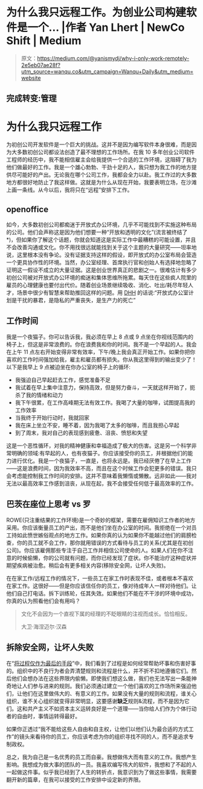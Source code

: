 # 为什么我只远程工作。为创业公司构建软件是一个… |作者 Yan Lhert | NewCo Shift | Medium

> 原文：<https://medium.com/@yanismydj/why-i-only-work-remotely-2e5eb07ae28f?utm_source=wanqu.co&utm_campaign=Wanqu+Daily&utm_medium=website>

## 完成转变:管理

# 为什么我只远程工作



为初创公司开发软件是一个巨大的挑战。这并不是因为编写软件本身很难，而是因为大多数初创公司都设法创造了最不理想的工作场所。在我 10 多年创业公司软件工程师的经历中，我不能相信雇主会给我提供一个合适的工作环境，这阻碍了我为他们做最好的工作。我是一个雄心勃勃、干劲十足的人，我只想为我工作的地方提供尽可能好的产出。无论我在哪个公司工作，我都会全力以赴。我工作过的大多数地方都很好地防止了我这样做。这就是为什么从现在开始，我要表明立场，在沙滩上画一条线。从今以后，我将只在“远程”安排下工作。

## openoffice

如今，大多数初创公司都痴迷于开放式办公环境，几乎不可能找到不实施这种布局的公司。他们会声称这是因为他们想要一种“开放和透明的文化”(流言被终结了*)，但如果你了解这个话题，你就会知道这是实际工作中最糟糕的可能设置，并且不会改善沟通或文化。你不用找很远就能找到关于这个主题的大量研究——坦率地说，这里根本没有争论。没有证据支持这样的假设，即开放式的办公室布局会营造一个更具协作性的环境。当然，办公室经理、首席执行官和创始人有选择地忽略了证明这一假设不成立的大量证据。这是创业世界真正的悲剧之一。很难估计有多少初创公司被对开放式办公环境的痴迷和集体思维所拖累。每天住在这些疯人院里的雇员的心理健康也要付出代价。随着创业场景继续吸收、消化、吐出/耗尽年轻人才，场景中很少有智慧来帮助推回这样的问题。用 [DHH](https://twitter.com/dhh/status/671953192947736576) 的话说:“开放式办公室计划是干扰的暴君，是隐私的严重丧失，是生产力的死亡”

## 工作时间

我是一个夜猫子。你可以告诉我，我必须在早上 8 点或 9 点坐在你视线范围内的椅子上，但这是非常浪费的。你在浪费我和你的时间。我不是一个早起的人。我会在上午 11 点左右开始变得非常有效率，下午/晚上我会真正开始工作。如果你把你喜欢的工作时间强加给我，雇主和雇员都有损失。你从我这里得到的输出变少了！以下是我早上 9 点被迫坐在你办公室的椅子上的循环:

*   我强迫自己早起赶去工作，感觉准备不足
*   我试着在早上集中注意力，保持高效，但是努力奋斗，一天就这样开始了，扼杀了我的情绪和动力
*   我下午很累，在工作高峰期无法有效工作。我喝了大量的咖啡，试图提高我的工作效率
*   当我终于开始行动时，我就回家
*   我在床上坐立不安，睡不着，因为我喝了太多的咖啡，而且我担心早起
*   到了周末，我对自己的表现感到疲惫、沮丧、愤怒和失望

这是一个恶性循环，对我的精神健康和幸福造成了极大的伤害。这是另一个科学非常明确的领域:有早起的人，也有夜猫子。你应该接受你的员工，并根据他们的能力进行优化。我是一个夜猫子，一直是，也将永远是。我已经厌倦了在早上工作——这是浪费时间，因为我效率不高，而且在这个时候工作会犯更多的错误。我只会考虑能控制我工作时间的安排。这并不意味着我懒惰或懒散。远非如此——我对无法以最高效率工作感到沮丧，从现在起，我不会接受任何低于最高效率的工作。

## 巴茨在座位上思考 vs 罗

ROWE(只注重结果的工作环境)是一个奇妙的框架，需要在雇佣知识工作者的地方采用。你应该衡量员工的产出，而不是他们坐在办公室的时间。我拒绝在一个对员工持如此愤世嫉俗观点的地方工作。如果你真的认为如果你不能越过他们的肩膀检查，你的员工就不会工作，那你就用错误的方式看待与员工的关系(尤其是在初创公司)。你应该雇佣那些专注于自己工作并相信公司使命的人。如果人们在你不注意的时候偷懒，你的公司就有问题，而你已经发现了症状。你不能治疗这种症状并期望疾病被治愈。稍后会有更多相关内容(移除安全网，让坏人失败)。

在在家工作/远程工作的情况下，一些员工在家工作时表现不佳，或者根本不喜欢在家工作。这很好——但是你应该信任你的员工，像对待成年人一样对待他们。让他们自己打电话。拆下训练轮，任其失效。如果他们不能在不干涉的环境中成功，你真的认为照看他们会有用吗？

> 文化不会因为一个直视下属的经理的不眨眼睛的注视而成长。恰恰相反。
> 
> 大卫·海涅迈尔·汉森

## 拆除安全网，让坏人失败

在“[将过程仅作为最后的手段](/@yanismydj/introduce-process-only-as-a-last-resort-21bd25e53eb#.t064k3p7h)”中，我们看到了过程是如何经常帮助坏事和伤害好事的。组织中的不良行为者会弄清楚规则和流程是什么，并不折不扣地遵循它们。然后他们会想办法在这些界限内偷懒。即使我们想这么做，我们也无法写出一条能神奇地让人们参与进来的规则。我们必须通过建立一个他们喜欢的工作场所来强迫他们，让他们在这里做伟大的、有意义的工作。如果没有大量的规则和流程，谁关心组织，谁不关心组织就变得非常明显，这要感谢**缺乏**规则&流程，而不是因为它们。这和共产主义不如资本主义运转良好是一个道理——当你给人们作为个体行动者的自由时，事情运转得最好。

如果你正透过“我不能给这些人自由和自主权，让他们以他们认为最合适的方式工作”的镜头来看待你的员工，你应该考虑为你的组织寻找不同的人，而不是追求专制政权。

总之，我为自己是一名优秀的员工而自豪。我想做伟大而有意义的工作。我想产生影响。我想成为做大事的团队的一员。我喜欢编写伟大的软件，我想和了不起的人一起做这件事。似乎我已经到了人生的转折点，我意识到为了做这些事情，我需要翻开新的篇章，在我可以接受的工作安排中设定新的界限。

